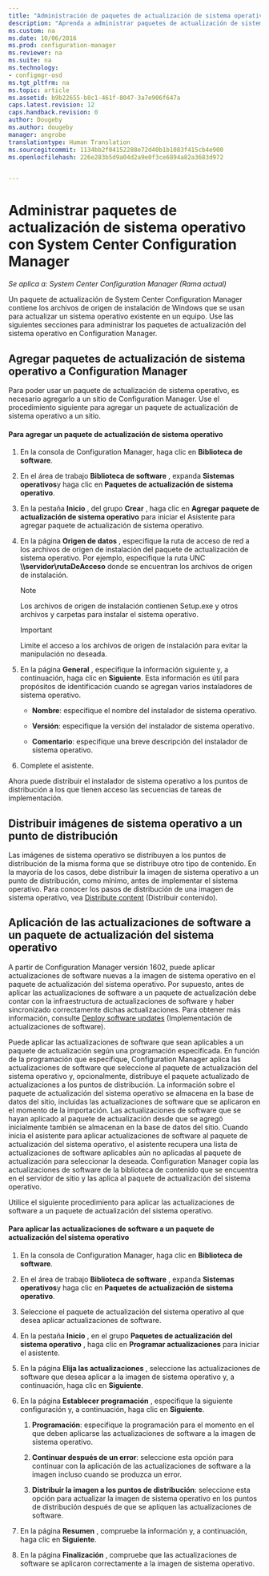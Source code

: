 ```yaml
---
title: "Administración de paquetes de actualización de sistema operativo | Configuration Manager"
description: "Aprenda a administrar paquetes de actualización de sistema operativo en System Center Configuration Manager."
ms.custom: na
ms.date: 10/06/2016
ms.prod: configuration-manager
ms.reviewer: na
ms.suite: na
ms.technology:
- configmgr-osd
ms.tgt_pltfrm: na
ms.topic: article
ms.assetid: b9b22655-b8c1-461f-8047-3a7e906f647a
caps.latest.revision: 12
caps.handback.revision: 0
author: Dougeby
ms.author: dougeby
manager: angrobe
translationtype: Human Translation
ms.sourcegitcommit: 1134bb2f04152288e72d40b1b1083f415cb4e900
ms.openlocfilehash: 226e283b5d9a04d2a9e0f3ce6894a82a3683d972


---
```

# <a name="manage-operating-system-upgrade-packages-with-system-center-configuration-manager"></a>Administrar paquetes de actualización de sistema operativo con System Center Configuration Manager

*Se aplica a: System Center Configuration Manager (Rama actual)*

Un paquete de actualización de System Center Configuration Manager contiene los archivos de origen de instalación de Windows que se usan para actualizar un sistema operativo existente en un equipo. Use las siguientes secciones para administrar los paquetes de actualización del sistema operativo en Configuration Manager.

##  <a name="a-namebkmkaddosupgradepkgsa-add-operating-system-upgrade-packages-to-configuration-manager"></a><a name="BKMK_AddOSUpgradePkgs"></a> Agregar paquetes de actualización de sistema operativo a Configuration Manager  
 Para poder usar un paquete de actualización de sistema operativo, es necesario agregarlo a un sitio de Configuration Manager. Use el procedimiento siguiente para agregar un paquete de actualización de sistema operativo a un sitio.  

#### <a name="to-add-an-operating-system-upgrade-package"></a>Para agregar un paquete de actualización de sistema operativo  

1.  En la consola de Configuration Manager, haga clic en **Biblioteca de software**.  

2.  En el área de trabajo **Biblioteca de software** , expanda **Sistemas operativos**y haga clic en **Paquetes de actualización de sistema operativo**.  

3.  En la pestaña **Inicio** , del grupo **Crear** , haga clic en **Agregar paquete de actualización de sistema operativo** para iniciar el Asistente para agregar paquete de actualización de sistema operativo.  

4.  En la página **Origen de datos** , especifique la ruta de acceso de red a los archivos de origen de instalación del paquete de actualización de sistema operativo. Por ejemplo, especifique la ruta UNC **\\\\servidor\rutaDeAcceso** donde se encuentran los archivos de origen de instalación.  

    > [!NOTE]  
    >  Los archivos de origen de instalación contienen Setup.exe y otros archivos y carpetas para instalar el sistema operativo.  

    > [!IMPORTANT]  
    >  Limite el acceso a los archivos de origen de instalación para evitar la manipulación no deseada.  

5.  En la página **General** , especifique la información siguiente y, a continuación, haga clic en **Siguiente**. Esta información es útil para propósitos de identificación cuando se agregan varios instaladores de sistema operativo.  

    -   **Nombre**: especifique el nombre del instalador de sistema operativo.  

    -   **Versión**: especifique la versión del instalador de sistema operativo.  

    -   **Comentario**: especifique una breve descripción del instalador de sistema operativo.  

6.  Complete el asistente.  

 Ahora puede distribuir el instalador de sistema operativo a los puntos de distribución a los que tienen acceso las secuencias de tareas de implementación.  

##  <a name="a-namebkmkdistributebootimagesa-distribute-operating-system-images-to-a-distribution-point"></a><a name="BKMK_DistributeBootImages"></a> Distribuir imágenes de sistema operativo a un punto de distribución  
 Las imágenes de sistema operativo se distribuyen a los puntos de distribución de la misma forma que se distribuye otro tipo de contenido. En la mayoría de los casos, debe distribuir la imagen de sistema operativo a un punto de distribución, como mínimo, antes de implementar el sistema operativo. Para conocer los pasos de distribución de una imagen de sistema operativo, vea [Distribute content](../../core/servers/deploy/configure/deploy-and-manage-content.md#a-namebkmkdistributea-distribute-content) (Distribuir contenido).  

##  <a name="a-namebkmkosupgradepkgapplyupdatesa-apply-software-updates-to-an-operating-system-upgrade-package"></a><a name="BKMK_OSUpgradePkgApplyUpdates"></a> Aplicación de las actualizaciones de software a un paquete de actualización del sistema operativo  
 A partir de Configuration Manager versión 1602, puede aplicar actualizaciones de software nuevas a la imagen de sistema operativo en el paquete de actualización del sistema operativo. Por supuesto, antes de aplicar las actualizaciones de software a un paquete de actualización debe contar con la infraestructura de actualizaciones de software y haber sincronizado correctamente dichas actualizaciones. Para obtener más información, consulte [Deploy software updates](../../sum/deploy-use/deploy-software-updates.md) (Implementación de actualizaciones de software).  

 Puede aplicar las actualizaciones de software que sean aplicables a un paquete de actualización según una programación especificada. En función de la programación que especifique, Configuration Manager aplica las actualizaciones de software que seleccione al paquete de actualización del sistema operativo y, opcionalmente, distribuye el paquete actualizado de actualizaciones a los puntos de distribución. La información sobre el paquete de actualización del sistema operativo se almacena en la base de datos del sitio, incluidas las actualizaciones de software que se aplicaron en el momento de la importación. Las actualizaciones de software que se hayan aplicado al paquete de actualización desde que se agregó inicialmente también se almacenan en la base de datos del sitio. Cuando inicia el asistente para aplicar actualizaciones de software al paquete de actualización del sistema operativo, el asistente recupera una lista de actualizaciones de software aplicables aún no aplicadas al paquete de actualización para seleccionar la deseada. Configuration Manager copia las actualizaciones de software de la biblioteca de contenido que se encuentra en el servidor de sitio y las aplica al paquete de actualización del sistema operativo.  

 Utilice el siguiente procedimiento para aplicar las actualizaciones de software a un paquete de actualización del sistema operativo.  

#### <a name="to-apply-software-updates-to-an-operating-system-upgrade-package"></a>Para aplicar las actualizaciones de software a un paquete de actualización del sistema operativo  

1.  En la consola de Configuration Manager, haga clic en **Biblioteca de software**.  

2.  En el área de trabajo **Biblioteca de software** , expanda **Sistemas operativos**y haga clic en **Paquetes de actualización de sistema operativo**.  

3.  Seleccione el paquete de actualización del sistema operativo al que desea aplicar actualizaciones de software.  

4.  En la pestaña **Inicio** , en el grupo **Paquetes de actualización del sistema operativo** , haga clic en **Programar actualizaciones** para iniciar el asistente.  

5.  En la página **Elija las actualizaciones** , seleccione las actualizaciones de software que desea aplicar a la imagen de sistema operativo y, a continuación, haga clic en **Siguiente**.  

6.  En la página **Establecer programación** , especifique la siguiente configuración y, a continuación, haga clic en **Siguiente**.  

    1.  **Programación**: especifique la programación para el momento en el que deben aplicarse las actualizaciones de software a la imagen de sistema operativo.  

    2.  **Continuar después de un error**: seleccione esta opción para continuar con la aplicación de las actualizaciones de software a la imagen incluso cuando se produzca un error.  

    3.  **Distribuir la imagen a los puntos de distribución**: seleccione esta opción para actualizar la imagen de sistema operativo en los puntos de distribución después de que se apliquen las actualizaciones de software.  

7.  En la página **Resumen** , compruebe la información y, a continuación, haga clic en **Siguiente**.  

8.  En la página **Finalización** , compruebe que las actualizaciones de software se aplicaron correctamente a la imagen de sistema operativo.  



<!--HONumber=Nov16_HO1-->


